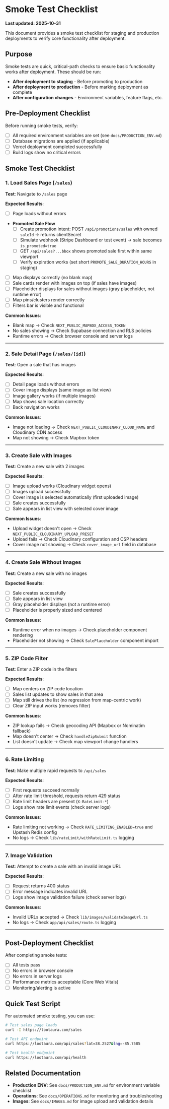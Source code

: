 # Smoke Test Checklist

**Last updated: 2025-10-31**

This document provides a smoke test checklist for staging and production deployments to verify core functionality after deployment.

## Purpose

Smoke tests are quick, critical-path checks to ensure basic functionality works after deployment. These should be run:
- **After deployment to staging** - Before promoting to production
- **After deployment to production** - Before marking deployment as complete
- **After configuration changes** - Environment variables, feature flags, etc.

## Pre-Deployment Checklist

Before running smoke tests, verify:
- [ ] All required environment variables are set (see `docs/PRODUCTION_ENV.md`)
- [ ] Database migrations are applied (if applicable)
- [ ] Vercel deployment completed successfully
- [ ] Build logs show no critical errors

## Smoke Test Checklist

### 1. Load Sales Page (`/sales`)

**Test**: Navigate to `/sales` page

**Expected Results**:
- [ ] Page loads without errors
- **Promoted Sale Flow**
  - [ ] Create promotion intent: POST `/api/promotions/sales` with owned `saleId` → returns clientSecret
  - [ ] Simulate webhook (Stripe Dashboard or test event) → sale becomes `is_promoted=true`
  - [ ] GET `/api/sales?...bbox` shows promoted sale first within same viewport
  - [ ] Verify expiration works (set short `PROMOTE_SALE_DURATION_HOURS` in staging)
- [ ] Map displays correctly (no blank map)
- [ ] Sale cards render with images on top (if sales have images)
- [ ] Placeholder displays for sales without images (gray placeholder, not runtime error)
- [ ] Map pins/clusters render correctly
- [ ] Filters bar is visible and functional

**Common Issues**:
- Blank map → Check `NEXT_PUBLIC_MAPBOX_ACCESS_TOKEN`
- No sales showing → Check Supabase connection and RLS policies
- Runtime errors → Check browser console and server logs

---

### 2. Sale Detail Page (`/sales/[id]`)

**Test**: Open a sale that has images

**Expected Results**:
- [ ] Detail page loads without errors
- [ ] Cover image displays (same image as list view)
- [ ] Image gallery works (if multiple images)
- [ ] Map shows sale location correctly
- [ ] Back navigation works

**Common Issues**:
- Image not loading → Check `NEXT_PUBLIC_CLOUDINARY_CLOUD_NAME` and Cloudinary CDN access
- Map not showing → Check Mapbox token

---

### 3. Create Sale with Images

**Test**: Create a new sale with 2 images

**Expected Results**:
- [ ] Image upload works (Cloudinary widget opens)
- [ ] Images upload successfully
- [ ] Cover image is selected automatically (first uploaded image)
- [ ] Sale creates successfully
- [ ] Sale appears in list view with selected cover image

**Common Issues**:
- Upload widget doesn't open → Check `NEXT_PUBLIC_CLOUDINARY_UPLOAD_PRESET`
- Upload fails → Check Cloudinary configuration and CSP headers
- Cover image not showing → Check `cover_image_url` field in database

---

### 4. Create Sale Without Images

**Test**: Create a new sale with no images

**Expected Results**:
- [ ] Sale creates successfully
- [ ] Sale appears in list view
- [ ] Gray placeholder displays (not a runtime error)
- [ ] Placeholder is properly sized and centered

**Common Issues**:
- Runtime error when no images → Check placeholder component rendering
- Placeholder not showing → Check `SalePlaceholder` component import

---

### 5. ZIP Code Filter

**Test**: Enter a ZIP code in the filters

**Expected Results**:
- [ ] Map centers on ZIP code location
- [ ] Sales list updates to show sales in that area
- [ ] Map still drives the list (no regression from map-centric work)
- [ ] Clear ZIP input works (removes filter)

**Common Issues**:
- ZIP lookup fails → Check geocoding API (Mapbox or Nominatim fallback)
- Map doesn't center → Check `handleZipSubmit` function
- List doesn't update → Check map viewport change handlers

---

### 6. Rate Limiting

**Test**: Make multiple rapid requests to `/api/sales`

**Expected Results**:
- [ ] First requests succeed normally
- [ ] After rate limit threshold, requests return 429 status
- [ ] Rate limit headers are present (`X-RateLimit-*`)
- [ ] Logs show rate limit events (check server logs)

**Common Issues**:
- Rate limiting not working → Check `RATE_LIMITING_ENABLED=true` and Upstash Redis config
- No logs → Check `lib/rateLimit/withRateLimit.ts` logging

---

### 7. Image Validation

**Test**: Attempt to create a sale with an invalid image URL

**Expected Results**:
- [ ] Request returns 400 status
- [ ] Error message indicates invalid URL
- [ ] Logs show image validation failure (check server logs)

**Common Issues**:
- Invalid URLs accepted → Check `lib/images/validateImageUrl.ts`
- No logs → Check `app/api/sales/route.ts` logging

---

## Post-Deployment Checklist

After completing smoke tests:
- [ ] All tests pass
- [ ] No errors in browser console
- [ ] No errors in server logs
- [ ] Performance metrics acceptable (Core Web Vitals)
- [ ] Monitoring/alerting is active

## Quick Test Script

For automated smoke testing, you can use:

```bash
# Test sales page loads
curl -I https://lootaura.com/sales

# Test API endpoint
curl https://lootaura.com/api/sales?lat=38.2527&lng=-85.7585

# Test health endpoint
curl https://lootaura.com/api/health
```

## Related Documentation

- **Production ENV**: See `docs/PRODUCTION_ENV.md` for environment variable checklist
- **Operations**: See `docs/OPERATIONS.md` for monitoring and troubleshooting
- **Images**: See `docs/IMAGES.md` for image upload and validation details

